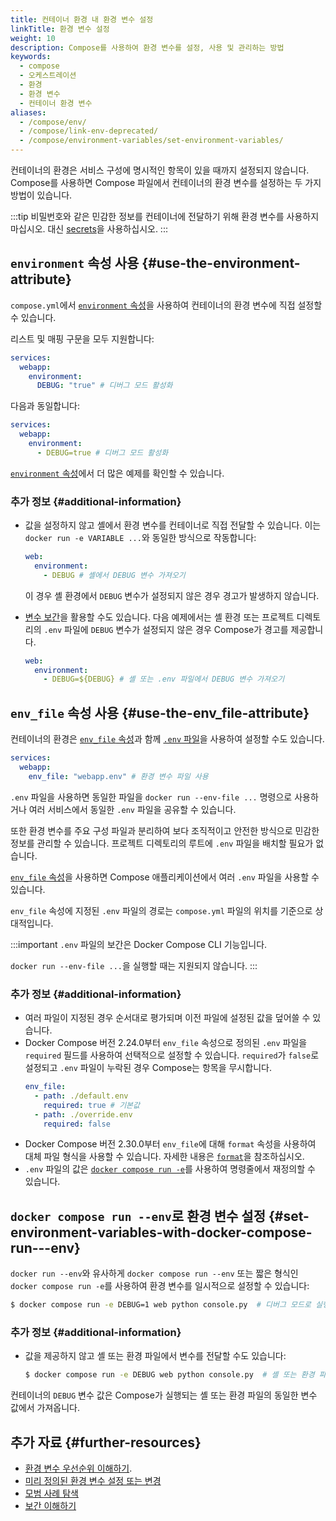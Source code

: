 ```yaml
---
title: 컨테이너 환경 내 환경 변수 설정
linkTitle: 환경 변수 설정
weight: 10
description: Compose를 사용하여 환경 변수를 설정, 사용 및 관리하는 방법
keywords:
  - compose
  - 오케스트레이션
  - 환경
  - 환경 변수
  - 컨테이너 환경 변수
aliases:
  - /compose/env/
  - /compose/link-env-deprecated/
  - /compose/environment-variables/set-environment-variables/
---
```


컨테이너의 환경은 서비스 구성에 명시적인 항목이 있을 때까지 설정되지 않습니다. Compose를 사용하면 Compose 파일에서 컨테이너의 환경 변수를 설정하는 두 가지 방법이 있습니다.

:::tip
비밀번호와 같은 민감한 정보를 컨테이너에 전달하기 위해 환경 변수를 사용하지 마십시오. 대신 [secrets](../use-secrets.md)을 사용하십시오.
:::

## `environment` 속성 사용 {#use-the-environment-attribute}

`compose.yml`에서 [`environment` 속성](/reference/compose-file/services.md#environment)을 사용하여 컨테이너의 환경 변수에 직접 설정할 수 있습니다.

리스트 및 매핑 구문을 모두 지원합니다:

```yaml
services:
  webapp:
    environment:
      DEBUG: "true" # 디버그 모드 활성화
```

다음과 동일합니다:

```yaml
services:
  webapp:
    environment:
      - DEBUG=true # 디버그 모드 활성화
```

[`environment` 속성](/reference/compose-file/services.md#environment)에서 더 많은 예제를 확인할 수 있습니다.

### 추가 정보 {#additional-information}

- 값을 설정하지 않고 셸에서 환경 변수를 컨테이너로 직접 전달할 수 있습니다. 이는 `docker run -e VARIABLE ...`와 동일한 방식으로 작동합니다:

  ```yaml
  web:
    environment:
      - DEBUG # 셸에서 DEBUG 변수 가져오기
  ```

  이 경우 셸 환경에서 `DEBUG` 변수가 설정되지 않은 경우 경고가 발생하지 않습니다.

- [변수 보간](variable-interpolation.md#interpolation-syntax)을 활용할 수도 있습니다. 다음 예제에서는 셸 환경 또는 프로젝트 디렉토리의 `.env` 파일에 `DEBUG` 변수가 설정되지 않은 경우 Compose가 경고를 제공합니다.

  ```yaml
  web:
    environment:
      - DEBUG=${DEBUG} # 셸 또는 .env 파일에서 DEBUG 변수 가져오기
  ```

## `env_file` 속성 사용 {#use-the-env_file-attribute}

컨테이너의 환경은 [`env_file` 속성](/reference/compose-file/services.md#env_file)과 함께 [`.env` 파일](variable-interpolation.md#env-file)을 사용하여 설정할 수도 있습니다.

```yaml
services:
  webapp:
    env_file: "webapp.env" # 환경 변수 파일 사용
```

`.env` 파일을 사용하면 동일한 파일을 `docker run --env-file ...` 명령으로 사용하거나 여러 서비스에서 동일한 `.env` 파일을 공유할 수 있습니다.

또한 환경 변수를 주요 구성 파일과 분리하여 보다 조직적이고 안전한 방식으로 민감한 정보를 관리할 수 있습니다. 프로젝트 디렉토리의 루트에 `.env` 파일을 배치할 필요가 없습니다.

[`env_file` 속성](/reference/compose-file/services.md#env_file)을 사용하면 Compose 애플리케이션에서 여러 `.env` 파일을 사용할 수 있습니다.

`env_file` 속성에 지정된 `.env` 파일의 경로는 `compose.yml` 파일의 위치를 기준으로 상대적입니다.

:::important
`.env` 파일의 보간은 Docker Compose CLI 기능입니다.

`docker run --env-file ...`을 실행할 때는 지원되지 않습니다.
:::

### 추가 정보 {#additional-information}

- 여러 파일이 지정된 경우 순서대로 평가되며 이전 파일에 설정된 값을 덮어쓸 수 있습니다.
- Docker Compose 버전 2.24.0부터 `env_file` 속성으로 정의된 `.env` 파일을 `required` 필드를 사용하여 선택적으로 설정할 수 있습니다. `required`가 `false`로 설정되고 `.env` 파일이 누락된 경우 Compose는 항목을 무시합니다.
  ```yaml
  env_file:
    - path: ./default.env
      required: true # 기본값
    - path: ./override.env
      required: false
  ```
- Docker Compose 버전 2.30.0부터 `env_file`에 대해 `format` 속성을 사용하여 대체 파일 형식을 사용할 수 있습니다. 자세한 내용은 [`format`](/reference/compose-file/services.md#format)을 참조하십시오.
- `.env` 파일의 값은 [`docker compose run -e`](#set-environment-variables-with-docker-compose-run---env)를 사용하여 명령줄에서 재정의할 수 있습니다.

## `docker compose run --env`로 환경 변수 설정 {#set-environment-variables-with-docker-compose-run---env}

`docker run --env`와 유사하게 `docker compose run --env` 또는 짧은 형식인 `docker compose run -e`를 사용하여 환경 변수를 일시적으로 설정할 수 있습니다:

```bash
$ docker compose run -e DEBUG=1 web python console.py  # 디버그 모드로 실행
```

### 추가 정보 {#additional-information}

- 값을 제공하지 않고 셸 또는 환경 파일에서 변수를 전달할 수도 있습니다:

  ```bash
  $ docker compose run -e DEBUG web python console.py  # 셸 또는 환경 파일에서 DEBUG 변수 가져오기
  ```

컨테이너의 `DEBUG` 변수 값은 Compose가 실행되는 셸 또는 환경 파일의 동일한 변수 값에서 가져옵니다.

## 추가 자료 {#further-resources}

- [환경 변수 우선순위 이해하기](envvars-precedence.md).
- [미리 정의된 환경 변수 설정 또는 변경](envvars.md)
- [모범 사례 탐색](best-practices.md)
- [보간 이해하기](variable-interpolation.md)
